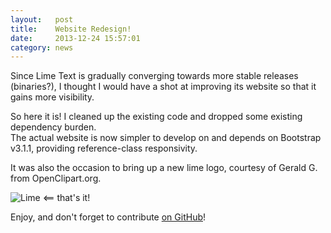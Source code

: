 ```yaml
---
layout:   post
title:    Website Redesign!
date:     2013-12-24 15:57:01
category: news
---
```


Since Lime Text is gradually converging towards more stable releases (binaries?),
I thought I would have a shot at improving its website so that it gains more
visibility.

So here it is! I cleaned up the existing code and dropped some existing dependency
burden.  
The actual website is now simpler to develop on and depends on Bootstrap v3.1.1,
providing reference-class responsivity.

It was also the occasion to bring up a new lime logo, courtesy of Gerald G. from
OpenClipart.org.

![Lime](/favicon.ico) &#10232; that's it!

Enjoy, and don't forget to contribute [on GitHub]!

[on GitHub]: https://github.com/limetext